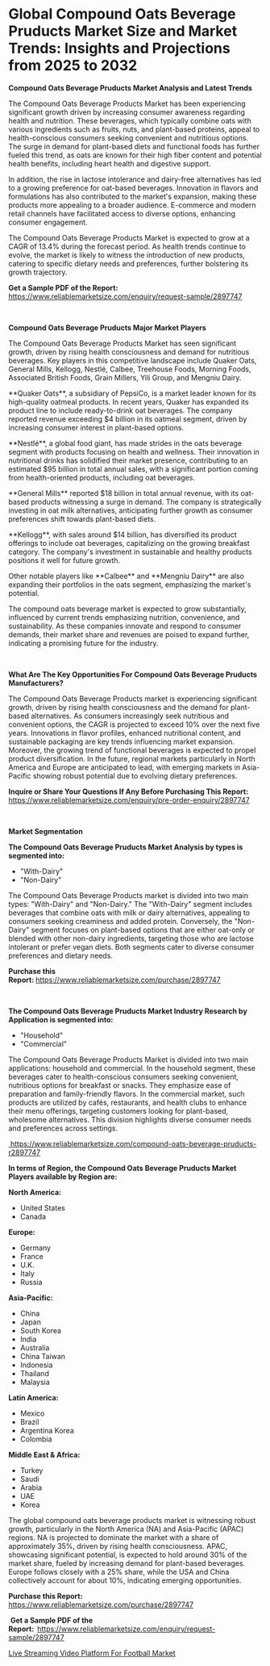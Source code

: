 <p><h1>Global Compound Oats Beverage Pruducts Market Size and Market Trends: Insights and Projections from 2025 to 2032</h1></p><p><strong>Compound Oats Beverage Pruducts Market Analysis and Latest Trends</strong></p>
<p><p>The Compound Oats Beverage Products Market has been experiencing significant growth driven by increasing consumer awareness regarding health and nutrition. These beverages, which typically combine oats with various ingredients such as fruits, nuts, and plant-based proteins, appeal to health-conscious consumers seeking convenient and nutritious options. The surge in demand for plant-based diets and functional foods has further fueled this trend, as oats are known for their high fiber content and potential health benefits, including heart health and digestive support.</p><p>In addition, the rise in lactose intolerance and dairy-free alternatives has led to a growing preference for oat-based beverages. Innovation in flavors and formulations has also contributed to the market's expansion, making these products more appealing to a broader audience. E-commerce and modern retail channels have facilitated access to diverse options, enhancing consumer engagement.</p><p>The Compound Oats Beverage Products Market is expected to grow at a CAGR of 13.4% during the forecast period. As health trends continue to evolve, the market is likely to witness the introduction of new products, catering to specific dietary needs and preferences, further bolstering its growth trajectory.</p></p>
<p><strong>Get a Sample PDF of the Report:&nbsp;</strong> <a href="https://www.reliablemarketsize.com/enquiry/request-sample/2897747?utm_campaign=3579&utm_medium=2&utm_source=Github&utm_content=ia&utm_term=15032025&utm_id=compound-oats-beverage-pruducts">https://www.reliablemarketsize.com/enquiry/request-sample/2897747</a></p>
<p>&nbsp;</p>
<p><strong>Compound Oats Beverage Pruducts Major Market Players</strong></p>
<p><p>The Compound Oats Beverage Products Market has seen significant growth, driven by rising health consciousness and demand for nutritious beverages. Key players in this competitive landscape include Quaker Oats, General Mills, Kellogg, Nestlé, Calbee, Treehouse Foods, Morning Foods, Associated British Foods, Grain Millers, Yili Group, and Mengniu Dairy.</p><p>**Quaker Oats**, a subsidiary of PepsiCo, is a market leader known for its high-quality oatmeal products. In recent years, Quaker has expanded its product line to include ready-to-drink oat beverages. The company reported revenue exceeding $4 billion in its oatmeal segment, driven by increasing consumer interest in plant-based options.</p><p>**Nestlé**, a global food giant, has made strides in the oats beverage segment with products focusing on health and wellness. Their innovation in nutritional drinks has solidified their market presence, contributing to an estimated $95 billion in total annual sales, with a significant portion coming from health-oriented products, including oat beverages.</p><p>**General Mills** reported $18 billion in total annual revenue, with its oat-based products witnessing a surge in demand. The company is strategically investing in oat milk alternatives, anticipating further growth as consumer preferences shift towards plant-based diets.</p><p>**Kellogg**, with sales around $14 billion, has diversified its product offerings to include oat beverages, capitalizing on the growing breakfast category. The company's investment in sustainable and healthy products positions it well for future growth.</p><p>Other notable players like **Calbee** and **Mengniu Dairy** are also expanding their portfolios in the oats segment, emphasizing the market's potential.</p><p>The compound oats beverage market is expected to grow substantially, influenced by current trends emphasizing nutrition, convenience, and sustainability. As these companies innovate and respond to consumer demands, their market share and revenues are poised to expand further, indicating a promising future for the industry.</p></p>
<p>&nbsp;</p>
<p><strong>What Are The Key Opportunities For Compound Oats Beverage Pruducts Manufacturers?</strong></p>
<p><p>The Compound Oats Beverage Products market is experiencing significant growth, driven by rising health consciousness and the demand for plant-based alternatives. As consumers increasingly seek nutritious and convenient options, the CAGR is projected to exceed 10% over the next five years. Innovations in flavor profiles, enhanced nutritional content, and sustainable packaging are key trends influencing market expansion. Moreover, the growing trend of functional beverages is expected to propel product diversification. In the future, regional markets particularly in North America and Europe are anticipated to lead, with emerging markets in Asia-Pacific showing robust potential due to evolving dietary preferences.</p></p>
<p><strong>Inquire or Share Your Questions If Any Before Purchasing This Report:</strong> <a href="https://www.reliablemarketsize.com/enquiry/pre-order-enquiry/2897747?utm_campaign=3579&utm_medium=2&utm_source=Github&utm_content=ia&utm_term=15032025&utm_id=compound-oats-beverage-pruducts">https://www.reliablemarketsize.com/enquiry/pre-order-enquiry/2897747</a></p>
<p>&nbsp;</p>
<p><strong>Market Segmentation</strong></p>
<p><strong>The Compound Oats Beverage Pruducts Market Analysis by types is segmented into:</strong></p>
<p><ul><li>"With-Dairy"</li><li>"Non-Dairy"</li></ul></p>
<p><p>The Compound Oats Beverage Products market is divided into two main types: "With-Dairy" and "Non-Dairy." The "With-Dairy" segment includes beverages that combine oats with milk or dairy alternatives, appealing to consumers seeking creaminess and added protein. Conversely, the "Non-Dairy" segment focuses on plant-based options that are either oat-only or blended with other non-dairy ingredients, targeting those who are lactose intolerant or prefer vegan diets. Both segments cater to diverse consumer preferences and dietary needs.</p></p>
<p><strong>Purchase this Report:&nbsp;</strong><a href="https://www.reliablemarketsize.com/purchase/2897747?utm_campaign=3579&utm_medium=2&utm_source=Github&utm_content=ia&utm_term=15032025&utm_id=compound-oats-beverage-pruducts">https://www.reliablemarketsize.com/purchase/2897747</a></p>
<p>&nbsp;</p>
<p><strong>The Compound Oats Beverage Pruducts Market Industry Research by Application is segmented into:</strong></p>
<p><ul><li>"Household"</li><li>"Commercial"</li></ul></p>
<p><p>The Compound Oats Beverage Products Market is divided into two main applications: household and commercial. In the household segment, these beverages cater to health-conscious consumers seeking convenient, nutritious options for breakfast or snacks. They emphasize ease of preparation and family-friendly flavors. In the commercial market, such products are utilized by cafés, restaurants, and health clubs to enhance their menu offerings, targeting customers looking for plant-based, wholesome alternatives. This division highlights diverse consumer needs and preferences across settings.</p></p>
<p><a href="https://www.reliablemarketsize.com/compound-oats-beverage-pruducts-r2897747?utm_campaign=3579&utm_medium=2&utm_source=Github&utm_content=ia&utm_term=15032025&utm_id=compound-oats-beverage-pruducts">&nbsp;https://www.reliablemarketsize.com/compound-oats-beverage-pruducts-r2897747</a></p>
<p><strong>In terms of Region, the Compound Oats Beverage Pruducts Market Players available by Region are:</strong></p>
<p>
    <p> <strong> North America: </strong>
        <ul>
            <li>United States</li>
            <li>Canada</li>
        </ul>
        </p> 
    <p> <strong> Europe: </strong>
        <ul>
            <li>Germany</li>
            <li>France</li>
            <li>U.K.</li>
            <li>Italy</li>
            <li>Russia</li>
        </ul>
        </p> 
    <p> <strong> Asia-Pacific: </strong>
        <ul>
            <li>China</li>
            <li>Japan</li>
            <li>South Korea</li>
            <li>India</li>
            <li>Australia</li>
            <li>China Taiwan</li>
            <li>Indonesia</li>
            <li>Thailand</li>
            <li>Malaysia</li>
        </ul>
        </p> 
    <p> <strong> Latin America: </strong>
        <ul>
            <li>Mexico</li>
            <li>Brazil</li>
            <li>Argentina Korea</li>
            <li>Colombia</li>
        </ul>
        </p> 
    <p> <strong> Middle East & Africa: </strong>
        <ul>
            <li>Turkey</li>
            <li>Saudi</li>
            <li>Arabia</li>
            <li>UAE</li>
            <li>Korea</li>
        </ul>
    </p>
    </p>
<p><p>The global compound oats beverage products market is witnessing robust growth, particularly in the North America (NA) and Asia-Pacific (APAC) regions. NA is projected to dominate the market with a share of approximately 35%, driven by rising health consciousness. APAC, showcasing significant potential, is expected to hold around 30% of the market share, fueled by increasing demand for plant-based beverages. Europe follows closely with a 25% share, while the USA and China collectively account for about 10%, indicating emerging opportunities.</p></p>
<p><strong>Purchase this Report: </strong><a href="https://www.reliablemarketsize.com/purchase/2897747?utm_campaign=3579&utm_medium=2&utm_source=Github&utm_content=ia&utm_term=15032025&utm_id=compound-oats-beverage-pruducts">https://www.reliablemarketsize.com/purchase/2897747</a></p>
<p>&nbsp;<strong>Get a Sample PDF of the Report:&nbsp;&nbsp;</strong><a href="https://www.reliablemarketsize.com/enquiry/request-sample/2897747?utm_campaign=3579&utm_medium=2&utm_source=Github&utm_content=ia&utm_term=15032025&utm_id=compound-oats-beverage-pruducts">https://www.reliablemarketsize.com/enquiry/request-sample/2897747</a></p>
<p><strong></strong></p>
<p><p><a href="https://github.com/nkbaroga/Market-Research-Report-List-1/blob/main/live-streaming-video-platform-for-football-market.md?utm_campaign=3579&utm_medium=2&utm_source=Github&utm_content=ia&utm_term=15032025&utm_id=compound-oats-beverage-pruducts">Live Streaming Video Platform For Football Market</a></p></p>